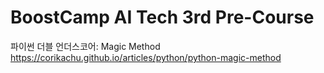 <h1>BoostCamp AI Tech 3rd Pre-Course</h1>

파이썬 더블 언더스코어: Magic Method
https://corikachu.github.io/articles/python/python-magic-method
